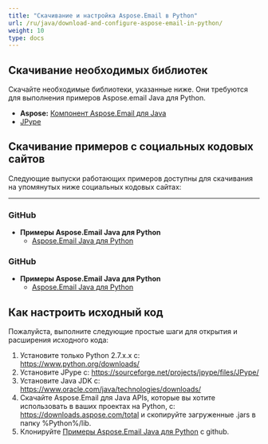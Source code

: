 ```yaml
---
title: "Скачивание и настройка Aspose.Email в Python"
url: /ru/java/download-and-configure-aspose-email-in-python/
weight: 10
type: docs
---
```



## **Скачивание необходимых библиотек**
Скачайте необходимые библиотеки, указанные ниже. Они требуются для выполнения примеров Aspose.email Java для Python.

- **Aspose:** [Компонент Aspose.Email для Java](https://downloads.aspose.com/total)
- [JPype](https://pypi.org/project/JPype1/)
## **Скачивание примеров с социальных кодовых сайтов**


Следующие выпуски работающих примеров доступны для скачивания на упомянутых ниже социальных кодовых сайтах:

-----
### **GitHub**
- **Примеры Aspose.Email Java для Python**
  - [Aspose.Email Java для Python](https://github.com/aspose-email/Aspose.Email-for-Java/releases/tag/Aspose.Email_Java_for_Python-v1.0)
### **GitHub**
- **Примеры Aspose.Email Java для Python**
  - [Aspose.Email Java для Python](https://archive.codeplex.com/?p=asposeemailjavapython)
## **Как настроить исходный код**
Пожалуйста, выполните следующие простые шаги для открытия и расширения исходного кода:

1. Установите только Python 2.7.x.x с: <https://www.python.org/downloads/>
2. Установите JPype с: <https://sourceforge.net/projects/jpype/files/JPype/>
3. Установите Java JDK с: <https://www.oracle.com/java/technologies/downloads/>
4. Скачайте Aspose.Email для Java APIs, которые вы хотите использовать в ваших проектах на Python, с: <https://downloads.aspose.com/total> и скопируйте загруженные .jars в папку %Python%/lib.
5. Клонируйте [Примеры Aspose.Email Java для Python](https://github.com/aspose-email/Aspose.Email-for-Java/tree/master/Plugins/Aspose.Email-for-Java_for_Python) с github.